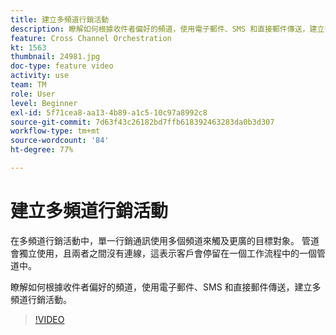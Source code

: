 ```yaml
---
title: 建立多頻道行銷活動
description: 瞭解如何根據收件者偏好的頻道，使用電子郵件、SMS 和直接郵件傳送，建立多頻道行銷活動。
feature: Cross Channel Orchestration
kt: 1563
thumbnail: 24981.jpg
doc-type: feature video
activity: use
team: TM
role: User
level: Beginner
exl-id: 5f71cea8-aa13-4b89-a1c5-10c97a8992c8
source-git-commit: 7d63f43c26182bd7ffb618392463283da0b3d307
workflow-type: tm+mt
source-wordcount: '84'
ht-degree: 77%

---
```


# 建立多頻道行銷活動

在多頻道行銷活動中，單一行銷通訊使用多個頻道來觸及更廣的目標對象。 管道會獨立使用，且兩者之間沒有連線，這表示客戶會停留在一個工作流程中的一個管道中。

瞭解如何根據收件者偏好的頻道，使用電子郵件、SMS 和直接郵件傳送，建立多頻道行銷活動。

>[!VIDEO](https://video.tv.adobe.com/v/24981?quality=12)
